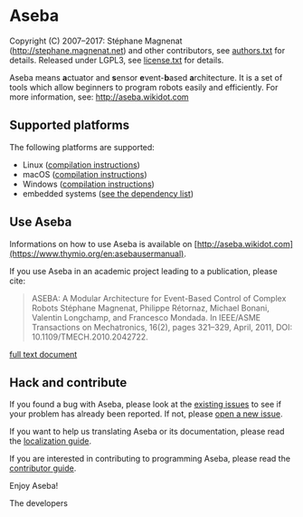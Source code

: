 # Aseba

Copyright (C) 2007–2017:
Stéphane Magnenat <stephane at magnenat dot net> (http://stephane.magnenat.net) and other contributors, see [authors.txt](authors.txt) for details.
Released under LGPL3, see [license.txt](license.txt) for details.
	
Aseba means **a**ctuator and **s**ensor **e**vent-**b**ased **a**rchitecture.
It is a set of tools which allow beginners to program robots easily and efficiently.
For more information, see: http://aseba.wikidot.com

## Supported platforms

The following platforms are supported:
- Linux ([compilation instructions](docs/compile.Linux.md))
- macOS ([compilation instructions](docs/compile.macOS.md))
- Windows ([compilation instructions](docs/compile.Windows.md))
- embedded systems ([see the dependency list](docs/compile.deps.md))

## Use Aseba

Informations on how to use Aseba is available on [http://aseba.wikidot.com](https://www.thymio.org/en:asebausermanual).

If you use Aseba in an academic project leading to a publication, please cite:

> ASEBA: A Modular Architecture for Event-Based Control of Complex Robots
> Stéphane Magnenat, Philippe Rétornaz, Michael Bonani, Valentin Longchamp, and Francesco Mondada.
> In IEEE/ASME Transactions on Mechatronics, 16(2), pages 321–329, April, 2011, DOI: 10.1109/TMECH.2010.2042722.
    
[full text document](https://infoscience.epfl.ch/record/144059/files/aseba-ieee-tr.pdf)

## Hack and contribute

If you found a bug with Aseba, please look at the [existing issues](https://github.com/aseba-community/aseba/issues) to see if your problem has already been reported.
If not, please [open a new issue](https://github.com/aseba-community/aseba/issues/new).

If you want to help us translating Aseba or its documentation, please read the [localization guide](localization.md).

If you are interested in contributing to programming Aseba, please read the [contributor guide](contributing.md).

Enjoy Aseba!

The developers
